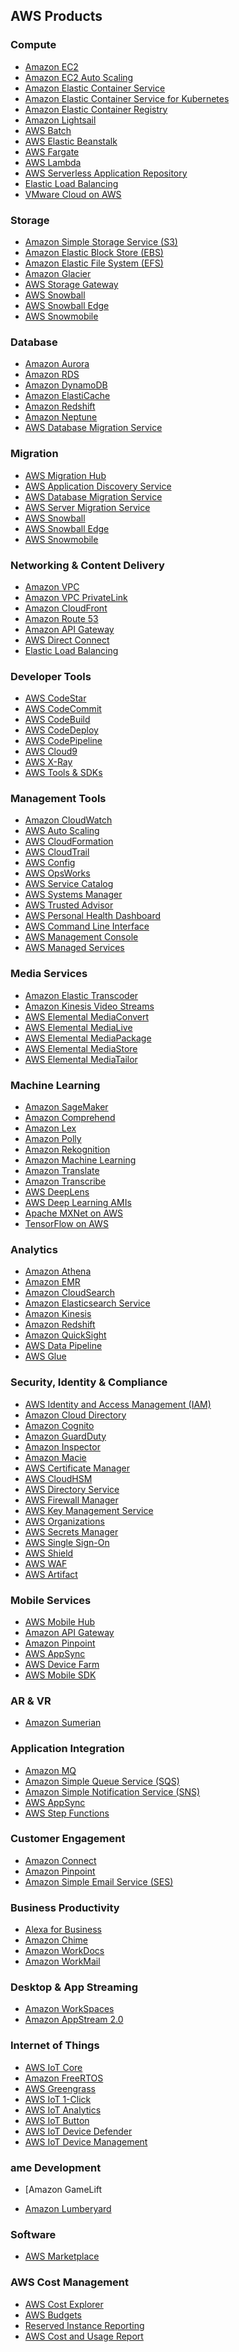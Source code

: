 ## AWS Products

### Compute

-   [Amazon EC2](https://aws.amazon.com/ec2/?nc2=h_m1)
-   [Amazon EC2 Auto
    Scaling](https://aws.amazon.com/ec2/autoscaling/?nc2=h_m1)
-   [Amazon Elastic Container Service](/ecs/?nc2=h_m1)
-   [Amazon Elastic Container Service for Kubernetes](/eks/?nc2=h_m1)
-   [Amazon Elastic Container Registry](/ecr/?nc2=h_m1)
-   [Amazon Lightsail](/lightsail/?nc2=h_m1)
-   [AWS Batch](https://aws.amazon.com/batch/?nc2=h_m1)
-   [AWS Elastic
    Beanstalk](https://aws.amazon.com/elasticbeanstalk/?nc2=h_m1)
-   [AWS Fargate](/fargate/?nc2=h_m1)
-   [AWS Lambda](/lambda/?nc2=h_m1)
-   [AWS Serverless Application
    Repository](https://aws.amazon.com/serverless/serverlessrepo/?nc2=h_m1)
-   [Elastic Load
    Balancing](https://aws.amazon.com/elasticloadbalancing/?nc2=h_m1)
-   [VMware Cloud on AWS](https://aws.amazon.com/vmware/?nc2=h_m1)

### Storage

-   [Amazon Simple Storage Service
    (S3)](https://aws.amazon.com/s3/?nc2=h_m1)
-   [Amazon Elastic Block Store
    (EBS)](https://aws.amazon.com/ebs/?nc2=h_m1)
-   [Amazon Elastic File System
    (EFS)](https://aws.amazon.com/efs/?nc2=h_m1)
-   [Amazon Glacier](https://aws.amazon.com/glacier/?nc2=h_m1)
-   [AWS Storage
    Gateway](https://aws.amazon.com/storagegateway/?nc2=h_m1)
-   [AWS Snowball](https://aws.amazon.com/snowball/?nc2=h_m1)
-   [AWS Snowball Edge](https://aws.amazon.com/snowball-edge/?nc2=h_m1)
-   [AWS Snowmobile](https://aws.amazon.com/snowmobile/?nc2=h_m1)

### Database

-   [Amazon Aurora](https://aws.amazon.com/rds/aurora/?nc2=h_m1)
-   [Amazon RDS](https://aws.amazon.com/rds/?nc2=h_m1)
-   [Amazon DynamoDB](https://aws.amazon.com/dynamodb/?nc2=h_m1)
-   [Amazon ElastiCache](https://aws.amazon.com/elasticache/?nc2=h_m1)
-   [Amazon Redshift](https://aws.amazon.com/redshift/?nc2=h_m1)
-   [Amazon Neptune](https://aws.amazon.com/neptune/?nc2=h_m1)
-   [AWS Database Migration
    Service](https://aws.amazon.com/dms/?nc2=h_m1)

### Migration

-   [AWS Migration Hub](https://aws.amazon.com/migration-hub/?nc2=h_m1)
-   [AWS Application Discovery
    Service](https://aws.amazon.com/application-discovery/?nc2=h_m1)
-   [AWS Database Migration
    Service](https://aws.amazon.com/dms/?nc2=h_m1)
-   [AWS Server Migration
    Service](https://aws.amazon.com/server-migration-service/?nc2=h_m1)
-   [AWS Snowball](https://aws.amazon.com/snowball/?nc2=h_m1)
-   [AWS Snowball Edge](https://aws.amazon.com/snowball-edge/?nc2=h_m1)
-   [AWS Snowmobile](https://aws.amazon.com/snowmobile/?nc2=h_m1)

### Networking & Content Delivery

-   [Amazon VPC](https://aws.amazon.com/vpc/?nc2=h_m1)
-   [Amazon VPC
    PrivateLink](https://aws.amazon.com/privatelink/?nc2=h_m1)
-   [Amazon CloudFront](https://aws.amazon.com/cloudfront/?nc2=h_m1)
-   [Amazon Route 53](https://aws.amazon.com/route53/?nc2=h_m1)
-   [Amazon API Gateway](https://aws.amazon.com/api-gateway/?nc2=h_m1)
-   [AWS Direct Connect](https://aws.amazon.com/directconnect/?nc2=h_m1)
-   [Elastic Load
    Balancing](https://aws.amazon.com/elasticloadbalancing/?nc2=h_m1)

### Developer Tools

-   [AWS CodeStar](https://aws.amazon.com/codestar/?nc2=h_m1)
-   [AWS CodeCommit](https://aws.amazon.com/codecommit/?nc2=h_m1)
-   [AWS CodeBuild](https://aws.amazon.com/codebuild/?nc2=h_m1)
-   [AWS CodeDeploy](https://aws.amazon.com/codedeploy/?nc2=h_m1)
-   [AWS CodePipeline](https://aws.amazon.com/codepipeline/?nc2=h_m1)
-   [AWS Cloud9](https://aws.amazon.com/cloud9/?nc2=h_m1)
-   [AWS X-Ray](https://aws.amazon.com/xray/?nc2=h_m1)
-   [AWS Tools &
    SDKs](https://aws.amazon.com/getting-started/resource-center/tools-sdks/?nc2=h_m1)

### Management Tools

-   [Amazon CloudWatch](https://aws.amazon.com/cloudwatch/?nc2=h_m1)
-   [AWS Auto Scaling](https://aws.amazon.com/autoscaling/?nc2=h_m1)
-   [AWS
    CloudFormation](https://aws.amazon.com/cloudformation/?nc2=h_m1)
-   [AWS CloudTrail](https://aws.amazon.com/cloudtrail/?nc2=h_m1)
-   [AWS Config](https://aws.amazon.com/config/?nc2=h_m1)
-   [AWS OpsWorks](https://aws.amazon.com/opsworks/?nc2=h_m1)
-   [AWS Service
    Catalog](https://aws.amazon.com/servicecatalog/?nc2=h_m1)
-   [AWS Systems
    Manager](https://aws.amazon.com/systems-manager/?nc2=h_m1)
-   [AWS Trusted
    Advisor](https://aws.amazon.com/premiumsupport/trustedadvisor/?nc2=h_m1)
-   [AWS Personal Health
    Dashboard](https://aws.amazon.com/premiumsupport/phd/?nc2=h_m1)
-   [AWS Command Line Interface](https://aws.amazon.com/cli/?nc2=h_m1)
-   [AWS Management Console](https://aws.amazon.com/console/?nc2=h_m1)
-   [AWS Managed
    Services](https://aws.amazon.com/managed-services/?nc2=h_m1)

### Media Services

-   [Amazon Elastic
    Transcoder](https://aws.amazon.com/elastictranscoder/?nc2=h_m1)
-   [Amazon Kinesis Video
    Streams](https://aws.amazon.com/kinesis/video-streams/?nc2=h_m1)
-   [AWS Elemental
    MediaConvert](https://aws.amazon.com/mediaconvert/?nc2=h_m1)
-   [AWS Elemental
    MediaLive](https://aws.amazon.com/medialive/?nc2=h_m1)
-   [AWS Elemental
    MediaPackage](https://aws.amazon.com/mediapackage/?nc2=h_m1)
-   [AWS Elemental
    MediaStore](https://aws.amazon.com/mediastore/?nc2=h_m1)
-   [AWS Elemental
    MediaTailor](https://aws.amazon.com/mediatailor/?nc2=h_m1)

### Machine Learning

-   [Amazon SageMaker](https://aws.amazon.com/sagemaker/?nc2=h_a1)
-   [Amazon Comprehend](https://aws.amazon.com/comprehend/?nc2=h_a1)
-   [Amazon Lex](https://aws.amazon.com/lex/?nc2=h_a1)
-   [Amazon Polly](https://aws.amazon.com/polly/?nc2=h_a1)
-   [Amazon Rekognition](https://aws.amazon.com/rekognition/?nc2=h_a1)
-   [Amazon Machine Learning](https://aws.amazon.com/aml/?nc2=h_m1)
-   [Amazon Translate](https://aws.amazon.com/translate/?nc2=h_m1)
-   [Amazon Transcribe](https://aws.amazon.com/transcribe/?nc2=h_m1)
-   [AWS DeepLens](https://aws.amazon.com/deeplens/?nc2=h_m1)
-   [AWS Deep Learning
    AMIs](https://aws.amazon.com/amazon-ai/amis/?nc2=h_m1)
-   [Apache MXNet on AWS](https://aws.amazon.com/mxnet/?nc2=h_m1)
-   [TensorFlow on AWS](https://aws.amazon.com/tensorflow/?nc2=h_m1)

### Analytics

-   [Amazon Athena](https://aws.amazon.com/athena/?nc2=h_m1)
-   [Amazon EMR](https://aws.amazon.com/emr/?nc2=h_m1)
-   [Amazon CloudSearch](https://aws.amazon.com/cloudsearch/?nc2=h_m1)
-   [Amazon Elasticsearch
    Service](https://aws.amazon.com/elasticsearch-service/?nc2=h_m1)
-   [Amazon Kinesis](https://aws.amazon.com/kinesis/?nc2=h_m1)
-   [Amazon Redshift](https://aws.amazon.com/redshift/?nc2=h_m1)
-   [Amazon QuickSight](/quicksight/?nc2=h_m1)
-   [AWS Data Pipeline](https://aws.amazon.com/datapipeline/?nc2=h_m1)
-   [AWS Glue](https://aws.amazon.com/glue/?nc2=h_m1)

### Security, Identity & Compliance

-   [AWS Identity and Access Management
    (IAM)](https://aws.amazon.com/iam/?nc2=h_m1)
-   [Amazon Cloud
    Directory](https://aws.amazon.com/cloud-directory/?nc2=h_m1)
-   [Amazon Cognito](https://aws.amazon.com/cognito/?nc2=h_m1)
-   [Amazon GuardDuty](https://aws.amazon.com/guardduty/?nc2=h_m1)
-   [Amazon Inspector](https://aws.amazon.com/inspector/?nc2=h_m1)
-   [Amazon Macie](https://aws.amazon.com/macie/?nc2=h_m1)
-   [AWS Certificate
    Manager](https://aws.amazon.com/certificate-manager/?nc2=h_m1)
-   [AWS CloudHSM](https://aws.amazon.com/cloudhsm/?nc2=h_m1)
-   [AWS Directory
    Service](https://aws.amazon.com/directoryservice/?nc2=h_m1)
-   [AWS Firewall
    Manager](https://aws.amazon.com/firewall-manager/?nc2=h_m1)
-   [AWS Key Management Service](https://aws.amazon.com/kms/?nc2=h_m1)
-   [AWS Organizations](https://aws.amazon.com/organizations/?nc2=h_m1)
-   [AWS Secrets
    Manager](https://aws.amazon.com/secrets-manager/?nc2=h_m1)
-   [AWS Single
    Sign-On](https://aws.amazon.com/single-sign-on/?nc2=h_m1)
-   [AWS Shield](https://aws.amazon.com/shield/?nc2=h_m1)
-   [AWS WAF](https://aws.amazon.com/waf/?nc2=h_m1)
-   [AWS Artifact](https://aws.amazon.com/artifact/?nc2=h_m1)

### Mobile Services

-   [AWS Mobile Hub](https://aws.amazon.com/mobilehub/?nc2=h_m1)
-   [Amazon API Gateway](https://aws.amazon.com/api-gateway/?nc2=h_m1)
-   [Amazon Pinpoint](https://aws.amazon.com/pinpoint/?nc2=h_m1)
-   [AWS AppSync](https://aws.amazon.com/appsync/?nc2=h_m1)
-   [AWS Device Farm](https://aws.amazon.com/device-farm/?nc2=h_m1)
-   [AWS Mobile SDK](https://aws.amazon.com/mobile/sdk/?nc2=h_m1)

### AR & VR

-   [Amazon Sumerian](https://aws.amazon.com/sumerian/?nc2=h_m1)

### Application Integration

-   [Amazon MQ](https://aws.amazon.com/amazon-mq/?nc2=h_m1)
-   [Amazon Simple Queue Service
    (SQS)](https://aws.amazon.com/sqs/?nc2=h_m1)
-   [Amazon Simple Notification Service
    (SNS)](https://aws.amazon.com/sns/?nc2=h_m1)
-   [AWS AppSync](https://aws.amazon.com/appsync/?nc2=h_m1)
-   [AWS Step
    Functions](https://aws.amazon.com/step-functions/?nc2=h_m1)

### Customer Engagement

-   [Amazon Connect](https://aws.amazon.com/connect/?nc2=h_m1)
-   [Amazon Pinpoint](https://aws.amazon.com/pinpoint/?nc2=h_m1)
-   [Amazon Simple Email Service
    (SES)](https://aws.amazon.com/ses/?nc2=h_m1)

### Business Productivity

-   [Alexa for Business](/alexaforbusiness/?nc2=h_m1)
-   [Amazon Chime](https://aws.amazon.com/chime/?nc2=h_m1)
-   [Amazon WorkDocs](https://aws.amazon.com/workdocs/?nc2=h_m1)
-   [Amazon WorkMail](https://aws.amazon.com/workmail/?nc2=h_m1)

### Desktop & App Streaming

-   [Amazon WorkSpaces](https://aws.amazon.com/workspaces/?nc2=h_m1)
-   [Amazon AppStream 2.0](https://aws.amazon.com/appstream2/?nc2=h_m1)

### Internet of Things

-   [AWS IoT Core](https://aws.amazon.com/iot-core/?nc2=h_iot)
-   [Amazon FreeRTOS](https://aws.amazon.com/freertos/?nc2=h_iot)
-   [AWS Greengrass](https://aws.amazon.com/greengrass/?nc2=h_iot)
-   [AWS IoT 1-Click](https://aws.amazon.com/iot-1-click/?nc2=h_iot)
-   [AWS IoT Analytics](https://aws.amazon.com/iot-analytics/?nc2=h_iot)
-   [AWS IoT Button](https://aws.amazon.com/iotbutton/?nc2=h_iot)
-   [AWS IoT Device
    Defender](https://aws.amazon.com/iot-device-defender/?nc2=h_iot)
-   [AWS IoT Device
    Management](https://aws.amazon.com/iot-device-management/?nc2=h_iot)

### ame Development
-   [Amazon GameLift

-   [Amazon Lumberyard](https://aws.amazon.com/lumberyard/?nc2=h_m1)

### Software

-   [AWS Marketplace](https://aws.amazon.com/marketplace/)

### AWS Cost Management

-   [AWS Cost
    Explorer](https://aws.amazon.com/aws-cost-management/aws-cost-explorer/?nc2=h_m1)
-   [AWS
    Budgets](https://aws.amazon.com/aws-cost-management/aws-budgets/?nc2=h_m1)
-   [Reserved Instance
    Reporting](https://aws.amazon.com/aws-cost-management/reserved-instance-reporting/?nc2=h_m1)
-   [AWS Cost and Usage
    Report](https://aws.amazon.com/aws-cost-management/aws-cost-and-usage-reporting/?nc2=h_m1)

